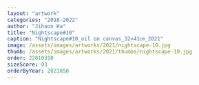 ```yaml
---
layout: "artwork"
categories: "2018-2022"
author: "Jihoon Ha"
title: "Nightscape#10"
caption: "Nightscape#10_oil on canvas_32×41㎝_2021"
image: /assets/images/artworks/2021/nightscape-10.jpg
thumb: /assets/images/artworks/2021/thumbs/nightscape-10.jpg
order: 22010310
sizeScore: 03
orderByYear: 2021050
---
```

